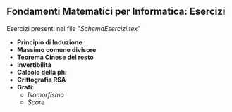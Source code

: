 ## Fondamenti Matematici per Informatica: Esercizi
Esercizi presenti nel file "_SchemaEsercizi.tex_"
- **Principio di Induzione**
- **Massimo comune divisore**
- **Teorema Cinese del resto**
- **Invertibilità**
- **Calcolo della phi**
- **Crittografia RSA**
- **Grafi:**
  - _Isomorfismo_ 
  - _Score_
